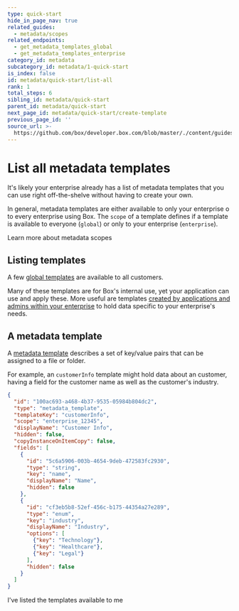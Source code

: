```yaml
---
type: quick-start
hide_in_page_nav: true
related_guides:
  - metadata/scopes
related_endpoints:
  - get_metadata_templates_global
  - get_metadata_templates_enterprise
category_id: metadata
subcategory_id: metadata/1-quick-start
is_index: false
id: metadata/quick-start/list-all
rank: 1
total_steps: 6
sibling_id: metadata/quick-start
parent_id: metadata/quick-start
next_page_id: metadata/quick-start/create-template
previous_page_id: ''
source_url: >-
  https://github.com/box/developer.box.com/blob/master/./content/guides/metadata/1-quick-start/1-list-all.md
---
```


# List all metadata templates

It's likely your enterprise already has a list of metadata templates that you
can use right off-the-shelve without having to create your own.

In general, metadata templates are either available to only your enterprise o
to every enterprise using Box. The `scope` of a template defines if a template
is available to everyone (`global`) or only to your enterprise (`enterprise`).

<CTA to='g://metadata/scopes'>Learn more about metadata scopes

</CTA>

## Listing templates

A few [global templates](e://get_metadata_templates_global) are available to all
customers.

<Samples id="get_metadata_templates_global" >

</Samples>

Many of these templates are for Box's internal use, yet your application can use
and apply these. More useful are templates [created by applications and admins
within your enterprise](e://get_metadata_templates_enterprise) to hold data
specific to your enterprise's needs.

<Samples id="get_metadata_templates_enterprise" >

</Samples>

## A metadata template

A [metadata template][template] describes a set of key/value
pairs that can be assigned to a file or folder.

For example, an `customerInfo` template might hold data about an customer,
having a field for the customer name as well as the customer's industry.

```json
{
  "id": "100ac693-a468-4b37-9535-05984b804dc2",
  "type": "metadata_template",
  "templateKey": "customerInfo",
  "scope": "enterprise_12345",
  "displayName": "Customer Info",
  "hidden": false,
  "copyInstanceOnItemCopy": false,
  "fields": [
    {
      "id": "5c6a5906-003b-4654-9deb-472583fc2930",
      "type": "string",
      "key": "name",
      "displayName": "Name",
      "hidden": false
    },
    {
      "id": "cf3eb5b8-52ef-456c-b175-44354a27e289",
      "type": "enum",
      "key": "industry",
      "displayName": "Industry",
      "options": [
        {"key": "Technology"},
        {"key": "Healthcare"},
        {"key": "Legal"}
      ],
      "hidden": false
    }
  ]
}
```

<Next>

I've listed the templates available to me

</Next>

[template]: g://metadata/templates
